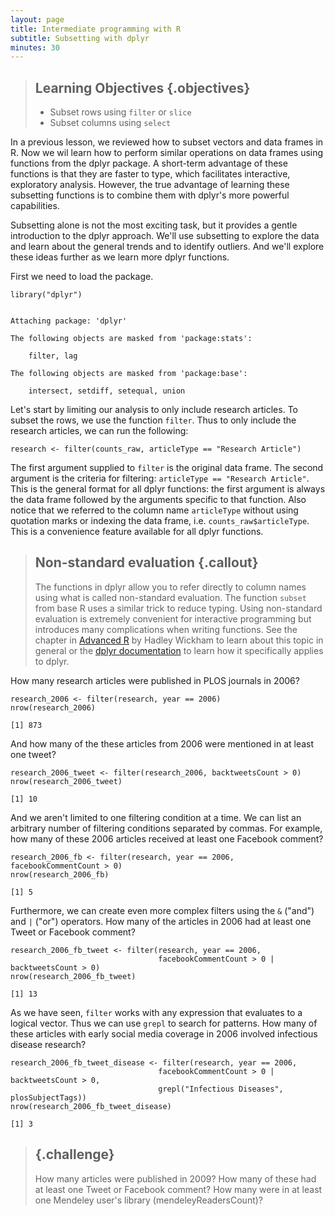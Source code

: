 ```yaml
---
layout: page
title: Intermediate programming with R
subtitle: Subsetting with dplyr
minutes: 30
---
```




> ## Learning Objectives {.objectives}
>
> *  Subset rows using `filter` or `slice`
> *  Subset columns using `select`



In a previous lesson, we reviewed how to subset vectors and data frames in R.
Now we wil learn how to perform similar operations on data frames using functions from the dplyr package.
A short-term advantage of these functions is that they are faster to type, which facilitates interactive, exploratory analysis.
However, the true advantage of learning these subsetting functions is to combine them with dplyr's more powerful capabilities.

Subsetting alone is not the most exciting task, but it provides a gentle introduction to the dplyr approach.
We'll use subsetting to explore the data and learn about the general trends and to identify outliers.
And we'll explore these ideas further as we learn more dplyr functions.

First we need to load the package.


~~~{.r}
library("dplyr")
~~~



~~~{.output}

Attaching package: 'dplyr'

The following objects are masked from 'package:stats':

    filter, lag

The following objects are masked from 'package:base':

    intersect, setdiff, setequal, union

~~~

Let's start by limiting our analysis to only include research articles.
To subset the rows, we use the function `filter`.
Thus to only include the research articles, we can run the following:


~~~{.r}
research <- filter(counts_raw, articleType == "Research Article")
~~~

The first argument supplied to `filter` is the original data frame.
The second argument is the criteria for filtering: `articleType == "Research Article"`.
This is the general format for all dplyr functions: the first argument is always the data frame followed by the arguments specific to that function.
Also notice that we referred to the column name `articleType` without using quotation marks or indexing the data frame, i.e. `counts_raw$articleType`.
This is a convenience feature available for all dplyr functions.

> ## Non-standard evaluation {.callout}
> The functions in dplyr allow you to refer directly to column names using what is called non-standard evaluation.
> The function `subset` from base R uses a similar trick to reduce typing.
> Using non-standard evaluation is extremely convenient for interactive programming but introduces many complications when writing functions.
> See the chapter in [Advanced R](http://adv-r.had.co.nz/Computing-on-the-language.html) by Hadley Wickham to learn about this topic in general
> or the [dplyr documentation](https://cran.r-project.org/web/packages/dplyr/vignettes/nse.html) to learn how it specifically applies to dplyr.

How many research articles were published in PLOS journals in 2006?


~~~{.r}
research_2006 <- filter(research, year == 2006)
nrow(research_2006)
~~~



~~~{.output}
[1] 873

~~~

And how many of the these articles from 2006 were mentioned in at least one tweet?


~~~{.r}
research_2006_tweet <- filter(research_2006, backtweetsCount > 0)
nrow(research_2006_tweet)
~~~



~~~{.output}
[1] 10

~~~

And we aren't limited to one filtering condition at a time.
We can list an arbitrary number of filtering conditions separated by commas.
For example, how many of these 2006 articles received at least one Facebook comment?


~~~{.r}
research_2006_fb <- filter(research, year == 2006, facebookCommentCount > 0)
nrow(research_2006_fb)
~~~



~~~{.output}
[1] 5

~~~

Furthermore, we can create even more complex filters using the `&` ("and") and `|` ("or") operators. How many of the articles in 2006 had at least one Tweet or Facebook comment?


~~~{.r}
research_2006_fb_tweet <- filter(research, year == 2006,
                                 facebookCommentCount > 0 | backtweetsCount > 0)
nrow(research_2006_fb_tweet)
~~~



~~~{.output}
[1] 13

~~~

As we have seen, `filter` works with any expression that evaluates to a logical vector.
Thus we can use `grepl` to search for patterns.
How many of these articles with early social media coverage in 2006 involved infectious disease research?


~~~{.r}
research_2006_fb_tweet_disease <- filter(research, year == 2006,
                                 facebookCommentCount > 0 | backtweetsCount > 0,
                                 grepl("Infectious Diseases", plosSubjectTags))
nrow(research_2006_fb_tweet_disease)
~~~



~~~{.output}
[1] 3

~~~


> ##  {.challenge}
>
> How many articles were published in 2009?
> How many of these had at least one Tweet or Facebook comment?
> How many were in at least one Mendeley user's library (mendeleyReadersCount)?



